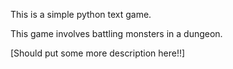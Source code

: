 This is a simple python text game.

This game involves battling monsters in a dungeon.

[Should put some more description here!!]
